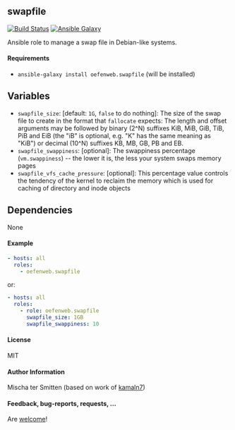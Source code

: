 ## swapfile

[![Build Status](https://travis-ci.org/Oefenweb/ansible-swapfile.svg?branch=master)](https://travis-ci.org/Oefenweb/ansible-swapfile) [![Ansible Galaxy](http://img.shields.io/badge/ansible--galaxy-swapfile-blue.svg)](https://galaxy.ansible.com/Oefenweb/swapfile)

Ansible role to manage a swap file in Debian-like systems.

#### Requirements

* `ansible-galaxy install oefenweb.swapfile` (will be installed)

## Variables

* `swapfile_size`: [default: `1G`, `false` to do nothing]: The size of the swap file to create in the format that `fallocate` expects: The length and offset arguments may be followed by binary (2^N) suffixes KiB, MiB, GiB, TiB, PiB and EiB (the "iB" is optional, e.g. "K" has the same meaning as "KiB") or decimal (10^N) suffixes KB, MB, GB, PB and EB.
* `swapfile_swappiness`: [optional]: The swappiness percentage (`vm.swappiness`) -- the lower it is, the less your system swaps memory pages
* `swapfile_vfs_cache_pressure`: [optional]: This percentage value controls the tendency of the kernel to reclaim the memory which is used for caching of directory and inode objects

## Dependencies

None

#### Example

```yaml
- hosts: all
  roles:
    - oefenweb.swapfile
```

or:

```yaml
- hosts: all
  roles:
    - role: oefenweb.swapfile
      swapfile_size: 1GB
      swapfile_swappiness: 10
```

#### License

MIT

#### Author Information

Mischa ter Smitten (based on work of [kamaln7](https://github.com/kamaln7))

#### Feedback, bug-reports, requests, ...

Are [welcome](https://github.com/Oefenweb/ansible-swapfile/issues)!
